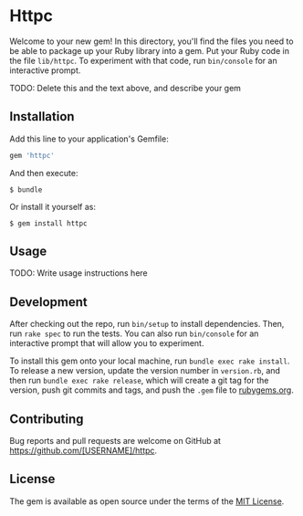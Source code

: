# Httpc

Welcome to your new gem! In this directory, you'll find the files you need to be able to package up your Ruby library into a gem. Put your Ruby code in the file `lib/httpc`. To experiment with that code, run `bin/console` for an interactive prompt.

TODO: Delete this and the text above, and describe your gem

## Installation

Add this line to your application's Gemfile:

```ruby
gem 'httpc'
```

And then execute:

    $ bundle

Or install it yourself as:

    $ gem install httpc

## Usage

TODO: Write usage instructions here

## Development

After checking out the repo, run `bin/setup` to install dependencies. Then, run `rake spec` to run the tests. You can also run `bin/console` for an interactive prompt that will allow you to experiment.

To install this gem onto your local machine, run `bundle exec rake install`. To release a new version, update the version number in `version.rb`, and then run `bundle exec rake release`, which will create a git tag for the version, push git commits and tags, and push the `.gem` file to [rubygems.org](https://rubygems.org).

## Contributing

Bug reports and pull requests are welcome on GitHub at https://github.com/[USERNAME]/httpc.


## License

The gem is available as open source under the terms of the [MIT License](http://opensource.org/licenses/MIT).

